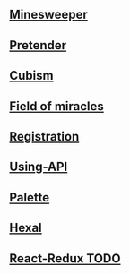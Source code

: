 ## **[Minesweeper](https://axissixa57.github.io/minesweeper/)**
## **[Pretender](https://axissixa57.github.io/pretender/)**
## **[Cubism](https://axissixa57.github.io/cubism/)**
## **[Field of miracles](https://axissixa57.github.io/field-of-miracles/)**
## **[Registration](https://axissixa57.github.io/registration/)**
## **[Using-API](https://axissixa57.github.io/using-API/)**
## **[Palette](https://axissixa57.github.io/palette/)**
## **[Hexal](https://axissixa57.github.io/hexal/)**
## **[React-Redux TODO](https://axissixa57.github.io/todo-app-redux/)**

